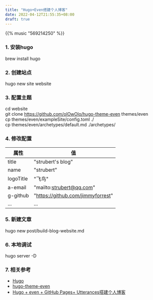 ```yaml
---
title: "Hugo+Even搭建个人博客"
date: 2022-04-12T21:55:35+08:00
draft: true
---
```


{{% music "569214250" %}}

### 1. 安装hugo

brew install hugo

### 2. 创建站点

hugo new site website 

### 3. 配置主题

cd website  
git clone https://github.com/olOwOlo/hugo-theme-even themes/even  
cp themes/even/exampleSite/config.toml ./  
cp themes/even/archetypes/default.md ./archetypes/  

### 4. 修改配置

|  属性   | 值  |
|  ----  | ----  |
| title  | "strubert's blog" |
| name  | "strubert" |
| logoTitle | "飞鸟" |
| a-email | "mailto:strubert@qq.com" |
| g-github | "https://github.com/jimmyforrest" |
| ... | ... |

### 5. 新建文章

hugo new post/build-blog-website.md

### 6. 本地调试

hugo server -D

### 7. 相关参考
+ [Hugo](https://gohugo.io/getting-started/quick-start/)  
+ [hugo-theme-even](https://github.com/olOwOlo/hugo-theme-even)  
+ [Hugo + even + GitHub Pages+ Utterances搭建个人博客](https://blog.csdn.net/perfumekristy/article/details/122070579)
